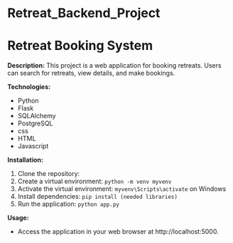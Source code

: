 ﻿# Retreat_Backend_Project

 # Retreat Booking System

**Description:**
This project is a web application for booking retreats. Users can search for retreats, view details, and make bookings.

**Technologies:**
* Python
* Flask
* SQLAlchemy
* PostgreSQL
* css
* HTML
* Javascript

**Installation:**
1. Clone the repository: ` `
2. Create a virtual environment: `python -m venv myvenv`
3. Activate the virtual environment:  `myvenv\Scripts\activate` on Windows
4. Install dependencies: `pip install (needed libraries) `
5. Run the application: `python app.py`

**Usage:**
* Access the application in your web browser at http://localhost:5000.
